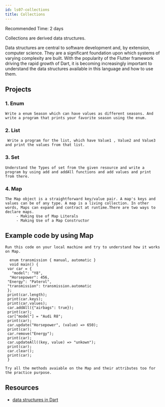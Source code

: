 ```yaml
---
id: ls07-collections
title: Collections
---
```


Recommended Time: 2 days

Collections are derived data structures.

Data structures are central to software development and, by extension, computer science. They are a
significant foundation upon which systems of varying complexity are built. With the popularity of
the Flutter framework driving the rapid growth of Dart, it is becoming increasingly important to
understand the data structures available in this language and how to use them.

## Projects

### 1. Enum
    
    Write a enum Season which can have values as different seasons. And write a program that prints your favorite season using the enum.

### 2. List

     Write a program for the list, which have Value1 , Value2 and Value3 and print the values from that list.

### 3. Set
     
    Understand the Types of set from the given resource and write a program by using add and addAll functions and add values and print from there.

### 4. Map

    The Map object is a straightforward key/value pair. A map's keys and values can be of any type. A map is a living collection. In other words, Maps can expand and contract at runtime.There are two ways to declare maps.
         - Making Use of Map Literals
         - Making Use of a Map Constructor

## Example code by using Map
    
    Run this code on your local machine and try to understand how it works on Map.
    
      enum transmission { manual, automatic }
      void main() {
     var car = {
       "model": "Y8",
      "Horsepower": 456,
     "Energy": "Paterol",
     "transmission": transmission.automatic
     };
     print(car.length);
     print(car.keys);
     print(car.values);
     car.addAll({"airbags": true});
     print(car);
     car["model"] = "Audi R8";
     print(car);
     car.update("Horsepower", (value) => 650);
     print(car);
     car.remove("Energy");
     print(car);
     car.updateAll((key, value) => "unkown");
     print(car);
     car.clear();
     print(car);
     }

    Try all the methods avaiable on the Map and their attributes too for the practice purpose.

## Resources

- [data structures in Dart](https://medium.com/@daria.orlova/data-structures-with-dart-set-a034bc7b7d4a)